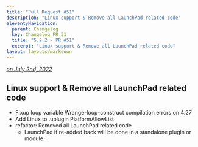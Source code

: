 ```yaml
---
title: "Pull Request #51"
description: "Linux support & Remove all LaunchPad related code"
eleventyNavigation:
  parent: Changelog
  key: Changelog_PR_51
  title: "5.2.2 - PR #51"
  excerpt: "Linux support & Remove all LaunchPad related code"
layout: layouts/markdown
---
```


*[on July 2nd, 2022](https://github.com/GASCompanion/GASCompanion-Plugin/pull/51)*

## Linux support & Remove all LaunchPad related code

*   Fixup loop variable Wrange-loop-construct compilation errors on 4.27
*   Add Linux to .uplugin PlatformAllowList
*   refactor: Removed all LaunchPad related code
    *   LaunchPad if re-added back will be done in a standalone plugin or module.

